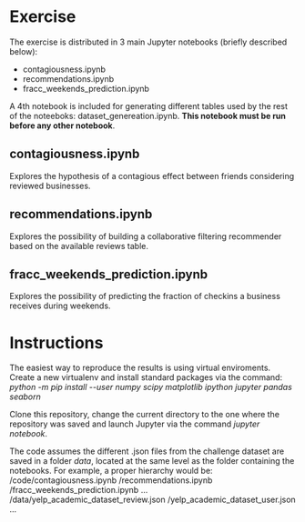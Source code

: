 # Exercise

The exercise is distributed in 3 main Jupyter notebooks (briefly described below):
- contagiousness.ipynb
- recommendations.ipynb
- fracc_weekends_prediction.ipynb

A 4th notebook is included for generating different tables used by the rest of the noteeboks: dataset_genereation.ipynb. **This notebook must be run before any other notebook**.

## contagiousness.ipynb
Explores the hypothesis of a contagious effect between friends considering reviewed businesses.

## recommendations.ipynb
Explores the possibility of building a collaborative filtering recommender based on the available reviews table.

## fracc_weekends_prediction.ipynb
Explores the possibility of predicting the fraction of checkins a business receives during weekends.

# Instructions
The easiest way to reproduce the results is using virtual enviroments. Create a new virtualenv and install standard packages via the command:  
*python -m pip install --user numpy scipy matplotlib ipython jupyter pandas seaborn*

Clone this repository, change the current directory to the one where the repository was saved and launch Jupyter via the command *jupyter notebook*. 

The code assumes the different .json files from the challenge dataset are saved in a folder *data*, located at the same level as the folder containing the notebooks. For example, a proper hierarchy would be:
<some path>/code/contagiousness.ipynb
                /recommendations.ipynb
                /fracc_weekends_prediction.ipynb
                ...
           /data/yelp_academic_dataset_review.json
                /yelp_academic_dataset_user.json
                ...

